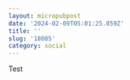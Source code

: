 ```yaml
---
layout: micropubpost
date: '2024-02-09T05:01:25.859Z'
title: ''
slug: '18085'
category: social
---
```

Test
